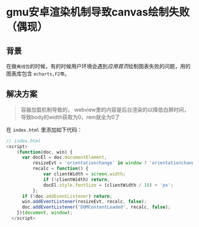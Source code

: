 # gmu安卓渲染机制导致canvas绘制失败（偶现）

## 背景
在做`离线包`的时候，有的时候用户环境会遇到*应用首页*绘制图表失败的问题，用的图表库包含
`echarts,F2等`。

## 解决方案

>容器加载机制导致的，
webview里的内容是后台渲染的以降低白屏时间，导致body的width获取为0，rem就全为0了

在 `index.html` 里添加如下代码：
```js
// index.html
<script>
    (function(doc, win) {
      var docEl = doc.documentElement,
          resizeEvt = 'orientationchange' in window ? 'orientationchange' : 'resize',
          recalc = function() {
              var clientWidth = screen.width;
              if (!clientWidth) return;
              docEl.style.fontSize = (clientWidth / 10) + 'px';
          };
      if (!doc.addEventListener) return;
      win.addEventListener(resizeEvt, recalc, false);
      doc.addEventListener('DOMContentLoaded', recalc, false);
    })(document, window);
  </script>
```

